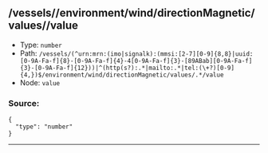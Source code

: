 ## /vessels/<RegExp>/environment/wind/directionMagnetic/values/<RegExp>/value

* Type: `number`
* Path: `/vessels/(^urn:mrn:(imo|signalk):(mmsi:[2-7][0-9]{8,8}|uuid:[0-9A-Fa-f]{8}-[0-9A-Fa-f]{4}-4[0-9A-Fa-f]{3}-[89ABab][0-9A-Fa-f]{3}-[0-9A-Fa-f]{12}))|^(http(s?):.*|mailto:.*|tel:(\+?)[0-9]{4,})$/environment/wind/directionMagnetic/values/.*/value`
* Node: `value`

### Source:
```
{
  "type": "number"
}
```

---
